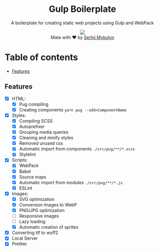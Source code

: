 <div align="center">
<h1>Gulp Boilerplate</h1>
<p>A boilerplate for creating static web projects using Gulp and WebPack</p>
<img src="https://img.shields.io/badge/version-0.1.5-green.svg">
<br>
Mate with ♥ by <a href="https://jixindev.com" target="_blank">Serhii Mykulyn</a>
</div>

# Table of contents

- [Features](#features)

## Features

- [x] HTML:
  - [x] Pug compiling
  - [x] Creating components `yarn pug --add=ComponentName`
- [x] Styles:
  - [x] Compiling SCSS
  - [x] Autoprefixer
  - [x] Grouping media queries
  - [x] Cleaning and minify styles
  - [x] Removed unused css
  - [x] Automatic import from components `./src/pug/**/*.scss`
  - [x] Stylelint
- [x] Scripts:
  - [x] WebPack
  - [x] Babel
  - [x] Source maps
  - [x] Automatic import from modules `./src/pug/**/*.js`
  - [x] ESLint
- [x] Images:
  - [x] SVG optimization
  - [x] Conversion images to WebP
  - [x] PNG/JPG optimization
  - [ ] Responsive images
  - [ ] Lazy loading
  - [x] Automatic creation of sprites
- [x] Converting ttf to woff2
- [x] Local Server
- [x] Prettier
